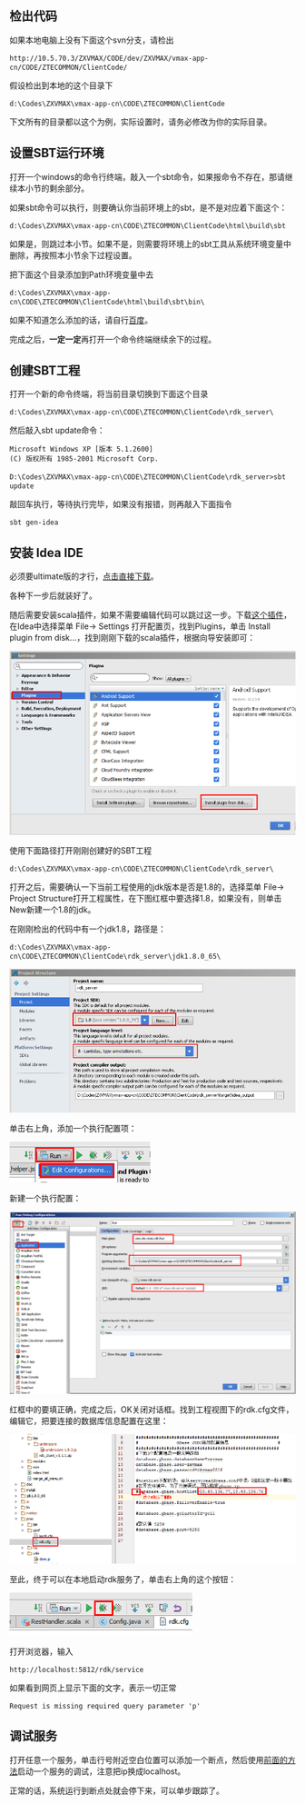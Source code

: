 
## 检出代码 ##

如果本地电脑上没有下面这个svn分支，请检出

	http://10.5.70.3/ZXVMAX/CODE/dev/ZXVMAX/vmax-app-cn/CODE/ZTECOMMON/ClientCode/

假设检出到本地的这个目录下

	d:\Codes\ZXVMAX\vmax-app-cn\CODE\ZTECOMMON\ClientCode

下文所有的目录都以这个为例，实际设置时，请务必修改为你的实际目录。

## 设置SBT运行环境 ##

打开一个windows的命令行终端，敲入一个sbt命令，如果报命令不存在，那请继续本小节的剩余部分。

如果sbt命令可以执行，则要确认你当前环境上的sbt，是不是对应着下面这个：

	d:\Codes\ZXVMAX\vmax-app-cn\CODE\ZTECOMMON\ClientCode\html\build\sbt

如果是，则跳过本小节。如果不是，则需要将环境上的sbt工具从系统环境变量中删除，再按照本小节余下过程设置。

把下面这个目录添加到Path环境变量中去

	d:\Codes\ZXVMAX\vmax-app-cn\CODE\ZTECOMMON\ClientCode\html\build\sbt\bin\

如果不知道怎么添加的话，请自行[百度](https://www.baidu.com/s?ie=utf-8&f=8&rsv_bp=0&rsv_idx=1&tn=baidu&wd=%E5%A6%82%E4%BD%95%E8%AE%BE%E7%BD%AE%E7%8E%AF%E5%A2%83%E5%8F%98%E9%87%8F&rsv_pq=fba32b1f000189c1&rsv_t=17cc7x9i2muEP6LU2zPYR3cF%2B04FWZNJ3geSW7MrqUEY3LgklGm0gBVIlM0&rsv_enter=1&rsv_sug3=24&rsv_sug1=10&rsv_sug7=100)。

完成之后，**一定一定**再打开一个命令终端继续余下的过程。

## 创建SBT工程 ##

打开一个新的命令终端，将当前目录切换到下面这个目录

	d:\Codes\ZXVMAX\vmax-app-cn\CODE\ZTECOMMON\ClientCode\rdk_server\

然后敲入sbt update命令：

	Microsoft Windows XP [版本 5.1.2600]
	(C) 版权所有 1985-2001 Microsoft Corp.
	
	D:\Codes\ZXVMAX\vmax-app-cn\CODE\ZTECOMMON\ClientCode\rdk_server>sbt update

敲回车执行，等待执行完毕，如果没有报错，则再敲入下面指令

	sbt gen-idea

## 安装 Idea IDE ##

必须要ultimate版的才行，[点击直接下载](http://10.9.233.35:8080/tools/ideaIU-15.zip)。

各种下一步后就装好了。

随后需要安装scala插件，如果不需要编辑代码可以跳过这一步。下载[这个插件](http://10.9.233.35:8080/tools/scala-intellij-bin-2.2.0.zip)，在Idea中选择菜单 File-> Settings 打开配置页，找到Plugins，单击 Install plugin from disk...，找到刚刚下载的scala插件，根据向导安装即可：

<img src="img/plugin.PNG"></img>


使用下面路径打开刚刚创建好的SBT工程

	d:\Codes\ZXVMAX\vmax-app-cn\CODE\ZTECOMMON\ClientCode\rdk_server\

打开之后，需要确认一下当前工程使用的jdk版本是否是1.8的，选择菜单 File-> Project Structure打开工程属性，在下图红框中要选择1.8，如果没有，则单击New新建一个1.8的jdk。

在刚刚检出的代码中有一个jdk1.8，路径是：

	d:\Codes\ZXVMAX\vmax-app-cn\CODE\ZTECOMMON\ClientCode\rdk_server\jdk1.8.0_65\

<img src="img/jdk.PNG"></img>

单击右上角，添加一个执行配置项：

<img src="img/setup_run.PNG"></img>

新建一个执行配置：

<img src="img/setup_run1.PNG"></img>

红框中的要填正确，完成之后，OK关闭对话框。找到工程视图下的rdk.cfg文件，编辑它，把要连接的数据库信息配置在这里：

<img src="img/dbcfg.PNG"></img>

至此，终于可以在本地启动rdk服务了，单击右上角的这个按钮：

<img src="img/run.PNG"></img>

打开浏览器，输入

	http://localhost:5812/rdk/service

如果看到网页上显示下面的文字，表示一切正常

	Request is missing required query parameter 'p'

## 调试服务 ##

打开任意一个服务，单击行号附近空白位置可以添加一个断点，然后使用[前面的方法](/doc/manual.html#debug)启动一个服务的调试，注意把ip换成localhost。

正常的话，系统运行到断点处就会停下来，可以单步跟踪了。




<div title="如何断点调试Rest服务" id="__hidden__">
<script src="/doc/tools/doc_js/misc.js"></script>
</div>